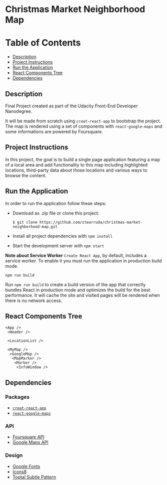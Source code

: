 Christmas Market Neighborhood Map
===============================

# Table of Contents

* [Description](#description)
* [Project Instructions](#project-instructions)
* [Run the Application](#run-the-application)
* [React Components Tree](#react-components-tree)
* [Dependencies](#dependencies)

## Description

Final Project created as part of the Udacity Front-End Developer Nanodegree.

It will be made from scratch using `creat-react-app` to bootstrap the project. The map is rendered using a set of components with `react-google-maps` and some informations are powered by Foursquare.

## Project Instructions

In this project, the goal is to build a single page application featuring a map of a local area and add functionality to this map including highlighted locations, third-party data about those locations and various ways to browse the content.

## Run the Application

In order to run the application follow these steps:

* Download as .zip file or clone this project:

    ```
    $ git clone https://github.com/stearruda/christmas-market-neighborhood-map.git
    ```

* Install all project dependencies with `npm install`
* Start the development server with `npm start`

__Note about Service Worker__
`Create React App`, by default, includes a service worker. To enable it you must run the application in production build mode.
    
```
npm run build
```

Run `npm run build` to create a build version of the app that correctly bundles React in production mode and optimizes the build for the best performance. It will cache the site and visited pages will be rendered when there is no network access.

## React Components Tree

```
<App />
 <Header />

 <LocationList />

 <MyMap />
  <GoogleMap />
   <MapMarker />
    <Marker />
     <InfoWindow />
```

## Dependencies

### Packages

* [`creat-react-app`](https://github.com/facebookincubator/create-react-app)
* [`react-google-maps`](https://www.npmjs.com/package/create-react-app)

### API

* [Foursquare API](https://developer.foursquare.com/)
* [Google Maps API](https://cloud.google.com/maps-platform/)

### Design

* [Google Fonts](https://fonts.google.com/)
* [Icons8](https://icons8.com/)
* [Toptal Subtle Pattern](https://www.toptal.com/designers/subtlepatterns/)
